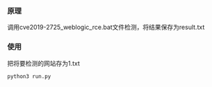 ### 原理 
调用cve2019-2725_weblogic_rce.bat文件检测，将结果保存为result.txt
### 使用
把将要检测的网站存为1.txt
```
python3 run.py
```
